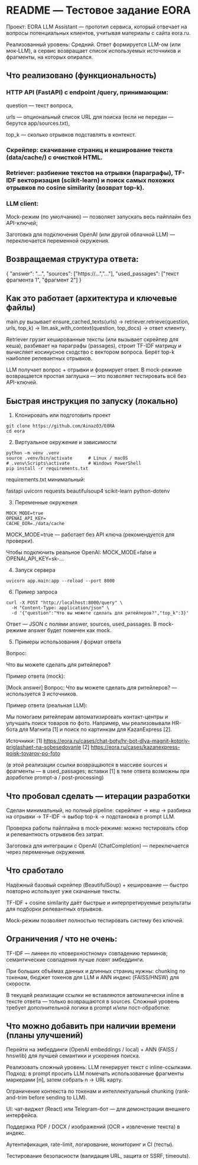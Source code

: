 # README — Тестовое задание EORA

Проект: EORA LLM Assistant — прототип сервиса, который отвечает на вопросы потенциальных клиентов, учитывая материалы с сайта eora.ru.

Реализованный уровень: Средний. Ответ формируется LLM-ом (или мок-LLM), а сервис возвращает список используемых источников и фрагменты, на которых опирался.

## Что реализовано (функциональность)

### HTTP API (FastAPI) с endpoint /query, принимающим:

question — текст вопроса,

urls — опциональный список URL для поиска (если не передан — берутся app/sources.txt),

top_k — сколько отрывков подставлять в контекст.

### Скрейпер: скачивание страниц и кеширование текста (data/cache/) с очисткой HTML.

### Retriever: разбиение текстов на отрывки (параграфы), TF-IDF векторизация (scikit-learn) и поиск самых похожих отрывков по cosine similarity (возврат top-k).

### LLM client:

Mock-режим (по умолчанию) — позволяет запускать весь пайплайн без API-ключей;

Заготовка для подключения OpenAI (или другой облачной LLM) — переключается переменной окружения.

## Возвращаемая структура ответа:

{
  "answer": "...",
  "sources": ["https://...","..."],
  "used_passages": ["текст фрагмента 1", "фрагмент 2"]
}

## Как это работает (архитектура и ключевые файлы)

main.py вызывает ensure_cached_texts(urls) → retriever.retrieve(question, urls, top_k) → llm.ask_with_context(question, top_docs) → ответ клиенту.

Retriever грузит кешированные тексты (или вызывает скрейпер для кеша), разбивает на параграфы (passages), строит TF-IDF матрицу и вычисляет косинусное сходство с вектором вопроса. Берёт top-k наиболее релевантных отрывков.

LLM получает вопрос + отрывки и формирует ответ. В mock-режиме возвращается простая заглушка — это позволяет тестировать всё без API-ключей.

## Быстрая инструкция по запуску (локально)
1) Клонировать или подготовить проект
```
git clone https://github.com/Ainaz03/EORA
cd eora
```
2) Виртуальное окружение и зависимости
```
python -m venv .venv
source .venv/bin/activate      # Linux / macOS
# .venv\Scripts\activate       # Windows PowerShell
pip install -r requirements.txt
```

requirements.txt минимальный:

fastapi
uvicorn
requests
beautifulsoup4
scikit-learn
python-dotenv

3) Переменные окружения
```
MOCK_MODE=true
OPENAI_API_KEY=
CACHE_DIR=./data/cache
```

MOCK_MODE=true — работает без API ключа (рекомендуется для проверки).

Чтобы подключить реальное OpenAI: MOCK_MODE=false и OPENAI_API_KEY=sk-...

4) Запуск сервера
```
uvicorn app.main:app --reload --port 8000
```
6) Пример запроса
```
curl -X POST "http://localhost:8000/query" \
  -H "Content-Type: application/json" \
  -d '{"question":"Что вы можете сделать для ритейлеров?","top_k":3}'
```

Ответ — JSON с полями answer, sources, used_passages. В mock-режиме answer будет помечен как mock.

5. Примеры использования / формат ответа

Вопрос:

Что вы можете сделать для ритейлеров?

Пример ответа (mock):

[Mock answer] Вопрос: Что вы можете сделать для ритейлеров? — используется 3 источников.


Пример ответа (реальная LLM):

Мы помогаем ритейлерам автоматизировать контакт-центры и улучшать поиск товаров по фото. Например, мы реализовывали HR-бота для Магнита [1] и поиск по картинкам для KazanExpress [2].

Источники:
[1] https://eora.ru/cases/chat-boty/hr-bot-dlya-magnit-kotoriy-priglashaet-na-sobesedovanie
[2] https://eora.ru/cases/kazanexpress-poisk-tovarov-po-foto


(в этой реализации ссылки возвращаются в массиве sources и фрагменты — в used_passages; вставки [1] в теле ответа возможны при доработке prompt-а / post-processing)

## Что пробовал сделать — итерации разработки

Сделан минимальный, но полный pipeline: скрейпинг → кеш → разбивка на отрывки → TF-IDF → выбор top-k → подстановка в prompt LLM.

Проверка работы пайплайна в mock-режиме: можно тестировать сбор и релевантность отрывков без затрат.

Заготовка для интеграции с OpenAI (ChatCompletion) — переключается через переменные окружения.

## Что сработало

Надёжный базовый скрейпер (BeautifulSoup) + кеширование — быстро повторно использует уже скачанные тексты.

TF-IDF + cosine similarity даёт быстрые и интерпретируемые результаты для подборки релевантных отрывков.

Mock-режим позволяет полностью тестировать систему без ключей.

## Ограничения / что не очень:

TF-IDF — линеен по «поверхностному» совпадению терминов; семантические совпадения лучше ловят эмбеддинги.

При больших объёмах данных и длинных страниц нужны: chunking по токенам, бюджет токенов для LLM и ANN индекс (FAISS/HNSW) для скорости.

В текущей реализации ссылки не вставляются автоматически inline в тексте ответа — только возвращаются в sources. Сложный уровень требует дополнительной логики в prompt и/или пост-обработке.

## Что можно добавить при наличии времени (планы улучшений)

Перейти на эмбеддинги (OpenAI embeddings / local) + ANN (FAISS / hnswlib) для лучшей семантики и ускорения поиска.

Реализовать сложный уровень: LLM генерирует текст с inline-ссылками. Подход: в prompt просить LLM помечать использованные фрагменты маркерами [n], затем собрать n → URL карту.

Ограничение контекста по токенам и интеллектуальный chunking (rank-and-trim before sending to LLM).

UI: чат-виджет (React) или Telegram-бот — для демонстрации внешнего интерфейса.

Поддержка PDF / DOCX / изображений (OCR + извлечение текста) в индекс.

Аутентификация, rate-limit, логирование, мониторинг и CI (тесты).

Тестирование безопасности (валидация URL, защита от SSRF, timeouts).
